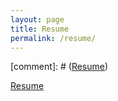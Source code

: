```yaml
---
layout: page
title: Resume
permalink: /resume/
---
```


[comment]: # ([Resume](https://github.com/gitmor/gitmor.github.io/blob/master/Resume_Aug_24_2021_ABA_VijayVenkata.pdf))

[Resume](https://gitmor.github.io/index-traditional.html)
